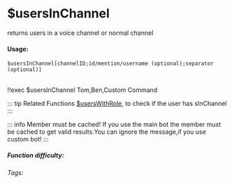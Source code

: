 # $usersInChannel
returns users in a voice channel or normal channel

#### Usage: 
`$usersInChannel[channelID;id/mention/username (optional);separator (optional)]`

<br/>
<discord-messages>
	<discord-message :bot="false" role-color="#ffcc9a" author="Member">
		!!exec $usersInChannel
	</discord-message>
	<discord-message :bot="true" role-color="#0099ff" author="Custom Command" avatar="https://media.discordapp.net/avatars/725721249652670555/781224f90c3b841ba5b40678e032f74a.webp">
		 Tom,Ben,Custom Command
	</discord-message>
</discord-messages>

::: tip Related Functions
[$usersWithRole](../Member/usersWithRole.md), to check if the user has sInChannel
:::

::: info Member must be cached!
If you use the main bot the member must be cached to get valid results.You can ignore the message,if you use custom bot!
:::

##### Function difficulty: <Badge type="tip" text="Easy" vertical="middle" /> 
###### Tags: <Badge type="tip" text="InChannel" vertical="middle" /> 